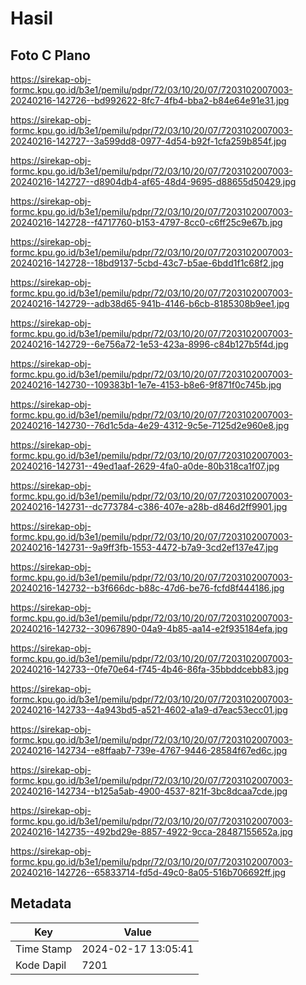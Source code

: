 # Hasil

## Foto C Plano

https://sirekap-obj-formc.kpu.go.id/b3e1/pemilu/pdpr/72/03/10/20/07/7203102007003-20240216-142726--bd992622-8fc7-4fb4-bba2-b84e64e91e31.jpg

https://sirekap-obj-formc.kpu.go.id/b3e1/pemilu/pdpr/72/03/10/20/07/7203102007003-20240216-142727--3a599dd8-0977-4d54-b92f-1cfa259b854f.jpg

https://sirekap-obj-formc.kpu.go.id/b3e1/pemilu/pdpr/72/03/10/20/07/7203102007003-20240216-142727--d8904db4-af65-48d4-9695-d88655d50429.jpg

https://sirekap-obj-formc.kpu.go.id/b3e1/pemilu/pdpr/72/03/10/20/07/7203102007003-20240216-142728--f4717760-b153-4797-8cc0-c6ff25c9e67b.jpg

https://sirekap-obj-formc.kpu.go.id/b3e1/pemilu/pdpr/72/03/10/20/07/7203102007003-20240216-142728--18bd9137-5cbd-43c7-b5ae-6bdd1f1c68f2.jpg

https://sirekap-obj-formc.kpu.go.id/b3e1/pemilu/pdpr/72/03/10/20/07/7203102007003-20240216-142729--adb38d65-941b-4146-b6cb-8185308b9ee1.jpg

https://sirekap-obj-formc.kpu.go.id/b3e1/pemilu/pdpr/72/03/10/20/07/7203102007003-20240216-142729--6e756a72-1e53-423a-8996-c84b127b5f4d.jpg

https://sirekap-obj-formc.kpu.go.id/b3e1/pemilu/pdpr/72/03/10/20/07/7203102007003-20240216-142730--109383b1-1e7e-4153-b8e6-9f871f0c745b.jpg

https://sirekap-obj-formc.kpu.go.id/b3e1/pemilu/pdpr/72/03/10/20/07/7203102007003-20240216-142730--76d1c5da-4e29-4312-9c5e-7125d2e960e8.jpg

https://sirekap-obj-formc.kpu.go.id/b3e1/pemilu/pdpr/72/03/10/20/07/7203102007003-20240216-142731--49ed1aaf-2629-4fa0-a0de-80b318ca1f07.jpg

https://sirekap-obj-formc.kpu.go.id/b3e1/pemilu/pdpr/72/03/10/20/07/7203102007003-20240216-142731--dc773784-c386-407e-a28b-d846d2ff9901.jpg

https://sirekap-obj-formc.kpu.go.id/b3e1/pemilu/pdpr/72/03/10/20/07/7203102007003-20240216-142731--9a9ff3fb-1553-4472-b7a9-3cd2ef137e47.jpg

https://sirekap-obj-formc.kpu.go.id/b3e1/pemilu/pdpr/72/03/10/20/07/7203102007003-20240216-142732--b3f666dc-b88c-47d6-be76-fcfd8f444186.jpg

https://sirekap-obj-formc.kpu.go.id/b3e1/pemilu/pdpr/72/03/10/20/07/7203102007003-20240216-142732--30967890-04a9-4b85-aa14-e2f935184efa.jpg

https://sirekap-obj-formc.kpu.go.id/b3e1/pemilu/pdpr/72/03/10/20/07/7203102007003-20240216-142733--0fe70e64-f745-4b46-86fa-35bbddcebb83.jpg

https://sirekap-obj-formc.kpu.go.id/b3e1/pemilu/pdpr/72/03/10/20/07/7203102007003-20240216-142733--4a943bd5-a521-4602-a1a9-d7eac53ecc01.jpg

https://sirekap-obj-formc.kpu.go.id/b3e1/pemilu/pdpr/72/03/10/20/07/7203102007003-20240216-142734--e8ffaab7-739e-4767-9446-28584f67ed6c.jpg

https://sirekap-obj-formc.kpu.go.id/b3e1/pemilu/pdpr/72/03/10/20/07/7203102007003-20240216-142734--b125a5ab-4900-4537-821f-3bc8dcaa7cde.jpg

https://sirekap-obj-formc.kpu.go.id/b3e1/pemilu/pdpr/72/03/10/20/07/7203102007003-20240216-142735--492bd29e-8857-4922-9cca-28487155652a.jpg

https://sirekap-obj-formc.kpu.go.id/b3e1/pemilu/pdpr/72/03/10/20/07/7203102007003-20240216-142726--65833714-fd5d-49c0-8a05-516b706692ff.jpg


## Metadata

| Key        | Value               |
| ---------- | ------------------- |
| Time Stamp | 2024-02-17 13:05:41 |
| Kode Dapil | 7201                |



